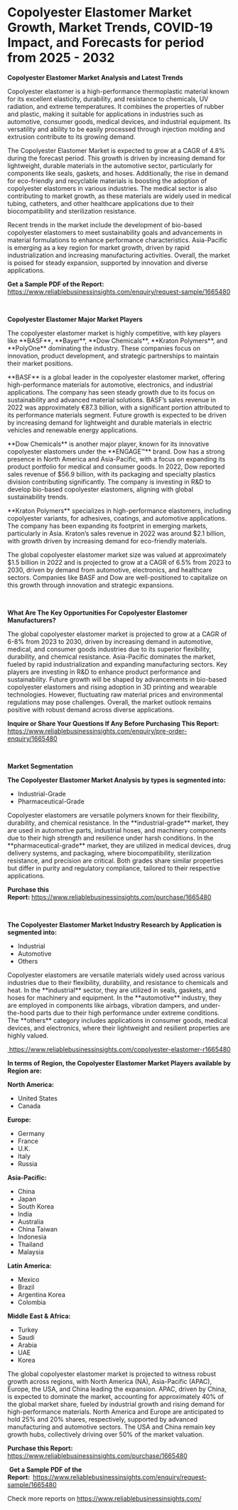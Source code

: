 <p><h1>Copolyester Elastomer Market Growth, Market Trends, COVID-19 Impact, and Forecasts for period from 2025 - 2032</h1></p><p><strong>Copolyester Elastomer Market Analysis and Latest Trends</strong></p>
<p><p>Copolyester elastomer is a high-performance thermoplastic material known for its excellent elasticity, durability, and resistance to chemicals, UV radiation, and extreme temperatures. It combines the properties of rubber and plastic, making it suitable for applications in industries such as automotive, consumer goods, medical devices, and industrial equipment. Its versatility and ability to be easily processed through injection molding and extrusion contribute to its growing demand.</p><p>The Copolyester Elastomer Market is expected to grow at a CAGR of 4.8% during the forecast period. This growth is driven by increasing demand for lightweight, durable materials in the automotive sector, particularly for components like seals, gaskets, and hoses. Additionally, the rise in demand for eco-friendly and recyclable materials is boosting the adoption of copolyester elastomers in various industries. The medical sector is also contributing to market growth, as these materials are widely used in medical tubing, catheters, and other healthcare applications due to their biocompatibility and sterilization resistance.</p><p>Recent trends in the market include the development of bio-based copolyester elastomers to meet sustainability goals and advancements in material formulations to enhance performance characteristics. Asia-Pacific is emerging as a key region for market growth, driven by rapid industrialization and increasing manufacturing activities. Overall, the market is poised for steady expansion, supported by innovation and diverse applications.</p></p>
<p><strong>Get a Sample PDF of the Report:&nbsp;</strong> <a href="https://www.reliablebusinessinsights.com/enquiry/request-sample/1665480?utm_campaign=2187&utm_medium=2&utm_source=Github&utm_content=ia&utm_term=26012025&utm_id=copolyester-elastomer">https://www.reliablebusinessinsights.com/enquiry/request-sample/1665480</a></p>
<p>&nbsp;</p>
<p><strong>Copolyester Elastomer Major Market Players</strong></p>
<p><p>The copolyester elastomer market is highly competitive, with key players like **BASF**, **Bayer**, **Dow Chemicals**, **Kraton Polymers**, and **PolyOne** dominating the industry. These companies focus on innovation, product development, and strategic partnerships to maintain their market positions.</p><p>**BASF** is a global leader in the copolyester elastomer market, offering high-performance materials for automotive, electronics, and industrial applications. The company has seen steady growth due to its focus on sustainability and advanced material solutions. BASF’s sales revenue in 2022 was approximately €87.3 billion, with a significant portion attributed to its performance materials segment. Future growth is expected to be driven by increasing demand for lightweight and durable materials in electric vehicles and renewable energy applications.</p><p>**Dow Chemicals** is another major player, known for its innovative copolyester elastomers under the **ENGAGE™** brand. Dow has a strong presence in North America and Asia-Pacific, with a focus on expanding its product portfolio for medical and consumer goods. In 2022, Dow reported sales revenue of $56.9 billion, with its packaging and specialty plastics division contributing significantly. The company is investing in R&D to develop bio-based copolyester elastomers, aligning with global sustainability trends.</p><p>**Kraton Polymers** specializes in high-performance elastomers, including copolyester variants, for adhesives, coatings, and automotive applications. The company has been expanding its footprint in emerging markets, particularly in Asia. Kraton’s sales revenue in 2022 was around $2.1 billion, with growth driven by increasing demand for eco-friendly materials.</p><p>The global copolyester elastomer market size was valued at approximately $1.5 billion in 2022 and is projected to grow at a CAGR of 6.5% from 2023 to 2030, driven by demand from automotive, electronics, and healthcare sectors. Companies like BASF and Dow are well-positioned to capitalize on this growth through innovation and strategic expansions.</p></p>
<p>&nbsp;</p>
<p><strong>What Are The Key Opportunities For Copolyester Elastomer Manufacturers?</strong></p>
<p><p>The global copolyester elastomer market is projected to grow at a CAGR of 6-8% from 2023 to 2030, driven by increasing demand in automotive, medical, and consumer goods industries due to its superior flexibility, durability, and chemical resistance. Asia-Pacific dominates the market, fueled by rapid industrialization and expanding manufacturing sectors. Key players are investing in R&D to enhance product performance and sustainability. Future growth will be shaped by advancements in bio-based copolyester elastomers and rising adoption in 3D printing and wearable technologies. However, fluctuating raw material prices and environmental regulations may pose challenges. Overall, the market outlook remains positive with robust demand across diverse applications.</p></p>
<p><strong>Inquire or Share Your Questions If Any Before Purchasing This Report:</strong> <a href="https://www.reliablebusinessinsights.com/enquiry/pre-order-enquiry/1665480?utm_campaign=2187&utm_medium=2&utm_source=Github&utm_content=ia&utm_term=26012025&utm_id=copolyester-elastomer">https://www.reliablebusinessinsights.com/enquiry/pre-order-enquiry/1665480</a></p>
<p>&nbsp;</p>
<p><strong>Market Segmentation</strong></p>
<p><strong>The Copolyester Elastomer Market Analysis by types is segmented into:</strong></p>
<p><ul><li>Industrial-Grade</li><li>Pharmaceutical-Grade</li></ul></p>
<p><p>Copolyester elastomers are versatile polymers known for their flexibility, durability, and chemical resistance. In the **industrial-grade** market, they are used in automotive parts, industrial hoses, and machinery components due to their high strength and resilience under harsh conditions. In the **pharmaceutical-grade** market, they are utilized in medical devices, drug delivery systems, and packaging, where biocompatibility, sterilization resistance, and precision are critical. Both grades share similar properties but differ in purity and regulatory compliance, tailored to their respective applications.</p></p>
<p><strong>Purchase this Report:&nbsp;</strong><a href="https://www.reliablebusinessinsights.com/purchase/1665480?utm_campaign=2187&utm_medium=2&utm_source=Github&utm_content=ia&utm_term=26012025&utm_id=copolyester-elastomer">https://www.reliablebusinessinsights.com/purchase/1665480</a></p>
<p>&nbsp;</p>
<p><strong>The Copolyester Elastomer Market Industry Research by Application is segmented into:</strong></p>
<p><ul><li>Industrial</li><li>Automotive</li><li>Others</li></ul></p>
<p><p>Copolyester elastomers are versatile materials widely used across various industries due to their flexibility, durability, and resistance to chemicals and heat. In the **industrial** sector, they are utilized in seals, gaskets, and hoses for machinery and equipment. In the **automotive** industry, they are employed in components like airbags, vibration dampers, and under-the-hood parts due to their high performance under extreme conditions. The **others** category includes applications in consumer goods, medical devices, and electronics, where their lightweight and resilient properties are highly valued.</p></p>
<p><a href="https://www.reliablebusinessinsights.com/copolyester-elastomer-r1665480?utm_campaign=2187&utm_medium=2&utm_source=Github&utm_content=ia&utm_term=26012025&utm_id=copolyester-elastomer">&nbsp;https://www.reliablebusinessinsights.com/copolyester-elastomer-r1665480</a></p>
<p><strong>In terms of Region, the Copolyester Elastomer Market Players available by Region are:</strong></p>
<p>
    <p> <strong> North America: </strong>
        <ul>
            <li>United States</li>
            <li>Canada</li>
        </ul>
        </p> 
    <p> <strong> Europe: </strong>
        <ul>
            <li>Germany</li>
            <li>France</li>
            <li>U.K.</li>
            <li>Italy</li>
            <li>Russia</li>
        </ul>
        </p> 
    <p> <strong> Asia-Pacific: </strong>
        <ul>
            <li>China</li>
            <li>Japan</li>
            <li>South Korea</li>
            <li>India</li>
            <li>Australia</li>
            <li>China Taiwan</li>
            <li>Indonesia</li>
            <li>Thailand</li>
            <li>Malaysia</li>
        </ul>
        </p> 
    <p> <strong> Latin America: </strong>
        <ul>
            <li>Mexico</li>
            <li>Brazil</li>
            <li>Argentina Korea</li>
            <li>Colombia</li>
        </ul>
        </p> 
    <p> <strong> Middle East & Africa: </strong>
        <ul>
            <li>Turkey</li>
            <li>Saudi</li>
            <li>Arabia</li>
            <li>UAE</li>
            <li>Korea</li>
        </ul>
    </p>
    </p>
<p><p>The global copolyester elastomer market is projected to witness robust growth across regions, with North America (NA), Asia-Pacific (APAC), Europe, the USA, and China leading the expansion. APAC, driven by China, is expected to dominate the market, accounting for approximately 40% of the global market share, fueled by industrial growth and rising demand for high-performance materials. North America and Europe are anticipated to hold 25% and 20% shares, respectively, supported by advanced manufacturing and automotive sectors. The USA and China remain key growth hubs, collectively driving over 50% of the market valuation.</p></p>
<p><strong>Purchase this Report: </strong><a href="https://www.reliablebusinessinsights.com/purchase/1665480?utm_campaign=2187&utm_medium=2&utm_source=Github&utm_content=ia&utm_term=26012025&utm_id=copolyester-elastomer">https://www.reliablebusinessinsights.com/purchase/1665480</a></p>
<p>&nbsp;<strong>Get a Sample PDF of the Report:&nbsp;&nbsp;</strong><a href="https://www.reliablebusinessinsights.com/enquiry/request-sample/1665480?utm_campaign=2187&utm_medium=2&utm_source=Github&utm_content=ia&utm_term=26012025&utm_id=copolyester-elastomer">https://www.reliablebusinessinsights.com/enquiry/request-sample/1665480</a></p>
<p><strong></strong></p>
<p>Check more reports on <a href="https://www.reliablebusinessinsights.com/?utm_campaign=2187&utm_medium=2&utm_source=Github&utm_content=ia&utm_term=26012025&utm_id=copolyester-elastomer">https://www.reliablebusinessinsights.com/</a></p>